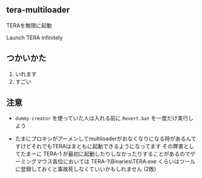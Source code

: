 tera-multiloader
---
TERAを無限に起動

Launch TERA infinitely

## つかいかた
1. いれます
2. すごい

## 注意
* `dummy-creator` を使っていた人は入れる前に `Revert.bat` を一度だけ実行しよう

* たまにプロキシがアーメンしてmultiloaderがおなくなりになる時があるんですけどそれでもTERAはまともに起動できるようになってます その弊害としてたまーに TERA-1 が最初に起動したりしなかったりすることがあるのでゲーミングマウス各位においては TERA-1\Binaries\TERA.exe くらいはツールに登録しておくと事故死しなくていいかもしれません (2敗)
